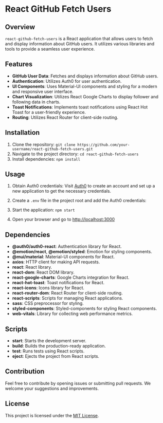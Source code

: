 # React GitHub Fetch Users

## Overview

`react-github-fetch-users` is a React application that allows users to fetch and display information about GitHub users. It utilizes various libraries and tools to provide a seamless user experience.

## Features

- **GitHub User Data**: Fetches and displays information about GitHub users.
- **Authentication**: Utilizes Auth0 for user authentication.
- **UI Components**: Uses Material-UI components and styling for a modern and responsive user interface.
- **Chart Visualization**: Utilizes React Google Charts to display follower and following data in charts.
- **Toast Notifications**: Implements toast notifications using React Hot Toast for a user-friendly experience.
- **Routing**: Utilizes React Router for client-side routing.

## Installation

1. Clone the repository: `git clone https://github.com/your-username/react-github-fetch-users.git`
2. Navigate to the project directory: `cd react-github-fetch-users`
3. Install dependencies: `npm install`

## Usage

1. Obtain Auth0 credentials: Visit [Auth0](https://auth0.com/) to create an account and set up a new application to get the necessary credentials.
2. Create a `.env` file in the project root and add the Auth0 credentials:


3. Start the application: `npm start`
4. Open your browser and go to [http://localhost:3000](http://localhost:3000)

## Dependencies

- **@auth0/auth0-react**: Authentication library for React.
- **@emotion/react**, **@emotion/styled**: Emotion for styling components.
- **@mui/material**: Material-UI components for React.
- **axios**: HTTP client for making API requests.
- **react**: React library.
- **react-dom**: React DOM library.
- **react-google-charts**: Google Charts integration for React.
- **react-hot-toast**: Toast notifications for React.
- **react-icons**: Icons library for React.
- **react-router-dom**: React Router for client-side routing.
- **react-scripts**: Scripts for managing React applications.
- **sass**: CSS preprocessor for styling.
- **styled-components**: Styled-components for styling React components.
- **web-vitals**: Library for collecting web performance metrics.

## Scripts

- **start**: Starts the development server.
- **build**: Builds the production-ready application.
- **test**: Runs tests using React scripts.
- **eject**: Ejects the project from React scripts.

## Contribution

Feel free to contribute by opening issues or submitting pull requests. We welcome your suggestions and improvements.

## License

This project is licensed under the [MIT License](LICENSE).
